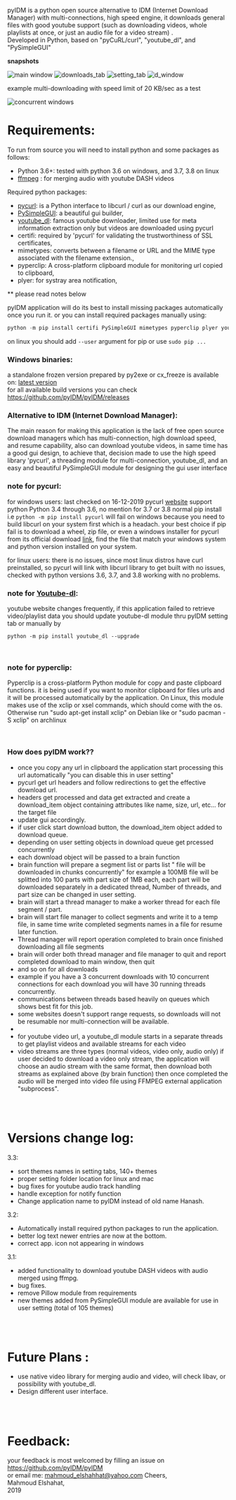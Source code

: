 pyIDM is a python open source alternative to IDM (Internet Download Manager) 
with multi-connections, high speed engine, 
it downloads general files with good youtube support (such as downloading videos, whole playlists at once, or just an audio file for a video stream) . <br>
Developed in Python, based on "pyCuRL/curl", "youtube_dl", and "PySimpleGUI"



**snapshots**

![main window](https://user-images.githubusercontent.com/37757246/71418544-a20bd380-2673-11ea-903c-ea5ea17e0e26.png)
![downloads_tab](https://user-images.githubusercontent.com/37757246/71418538-a0daa680-2673-11ea-82a8-e10e0ca673bd.PNG)
![setting_tab](https://user-images.githubusercontent.com/37757246/71418549-a2a46a00-2673-11ea-848a-ca5ca82e743b.PNG)
![d_window](https://user-images.githubusercontent.com/37757246/71418539-a0daa680-2673-11ea-8073-0c217fff7e9a.png)

example multi-downloading with speed limit of 20 KB/sec as a test

![concurrent windows](https://user-images.githubusercontent.com/37757246/71418548-a2a46a00-2673-11ea-8101-c95d29b6a0e4.png)


# Requirements:
To run from source you will need to install python and some packages as follows:
- Python 3.6+: tested with python 3.6 on windows, and 3.7, 3.8 on linux
- [ffmpeg](https://www.ffmpeg.org/) : for merging audio with youtube DASH videos 

Required python packages: 
- [pycurl](http://pycurl.io/docs/latest/index.html): is a Python interface to libcurl / curl as our download engine,
- [PySimpleGUI](https://github.com/PySimpleGUI/PySimpleGUI): a beautiful gui builder, 
- [youtube_dl](https://github.com/ytdl-org/youtube-dl): famous youtube downloader, limited use for meta information extraction only but videos are downloaded using pycurl 
- certifi: required by 'pycurl' for validating the trustworthiness of SSL certificates,
- mimetypes: converts between a filename or URL and the MIME type associated with the filename extension.,
- pyperclip: A cross-platform clipboard module for monitoring url copied to clipboard,
- plyer: for systray area notification,

** please read notes below


pyIDM application will do its best to install missing packages automatically once you run it. or you can install required packages manually using:
```python
python -m pip install certifi PySimpleGUI mimetypes pyperclip plyer youtube_dl pycurl
```
on linux you should add `--user` argument for pip or use `sudo pip ...`

### Windows binaries: <br>
a standalone frozen version prepared by py2exe or cx_freeze is available on: [latest version](https://github.com/pyIDM/pyIDM/releases/latest) <br>
for all available build versions you can check https://github.com/pyIDM/pyIDM/releases

### Alternative to IDM (Internet Download Manager):
The main reason for making this application is the lack of free open source download managers which has multi-connection, high download speed, and resume capability, also can download youtube videos, in same time has a good gui design, to achieve that, decision made to use the high speed library 'pycurl', a threading module for multi-connection, youtube_dl, and an easy and beautiful PySimpleGUI module for designing the gui user interface



### note for pycurl: <br>
for windows users:
last checked on 16-12-2019 pycurl [website](http://pycurl.io/docs/latest/index.html) support python Python 3.4 through 3.6, no mention 
for 3.7 or 3.8
normal pip install i.e `python -m pip install pycurl` will fail on windows because you need to build libcurl on your system first which is a headach. 
your best choice if pip fail is to download a wheel, zip file, or even a windows installer for pycurl from its official download [link](https://dl.bintray.com/pycurl/pycurl/), find the file that match your windows system and python version installed on your system.

for linux users:
there is no issues, since most linux distros have curl preinstalled, so pycurl will link with libcurl library to get built with no issues, checked with python versions 3.6, 3.7, and 3.8 working with no problems.
<br>


### note for [Youtube-dl](https://github.com/ytdl-org/youtube-dl): <br>
youtube website changes frequently, if this application failed to retrieve video/playlist data
you should update youtube-dl module thru pyIDM setting tab or manually by
```
python -m pip install youtube_dl --upgrade
```
<br>

### note for pyperclip: <br>
Pyperclip is a cross-platform Python module for copy and paste clipboard functions. it is being used if you want to monitor clipboard for files urls and it will be processed automatically by the application.
On Linux, this module makes use of the xclip or xsel commands, which should come with the os. Otherwise run "sudo apt-get install xclip" on Debian like or "sudo pacman -S xclip" on archlinux

<br>

### How does pyIDM work??
- once you copy any url in clipboard the application start processing this url automatically "you can disable this in user setting"
- pycurl get url headers and follow redirections to get the effective download url.
- headers get processed and data get extracted and create a download_item object 
containing attributes like name, size, url, etc... for the target file
- update gui accordingly.
- if user click start download button, the download_item object added to download queue.
- depending on user setting objects in download queue get prcessed concurrently
- each download object will be passed to a brain function
- brain function will prepare a segment list or parts list " file will be downloaded in chunks concurrently" for 
example a 100MB file will be splitted into 100 parts with part size of 1MB each, each part will be downloaded 
separately in a dedicated thread, Number of threads, and part size can be changed in user setting.
- brain will start a thread manager to make a worker thread for each file segment / part.
- brain will start file manager to collect segments and write it to a temp file, in same time write completed 
segments names in a file for resume later function.
- Thread manager will report operation completed to brain once finished downloading all file segments
- brain will order both thread manager and file manager to quit and report completed download to main window, then quit
- and so on for all downloads
- example if you have a 3 concurrent downloads with 10 concurrent connections for each download you will have 30 running threads 
concurrently.
- communications between threads based heavily on queues which shows best fit for this job.
- some websites doesn't support range requests, so downloads will not be resumable nor multi-connection will be available.
- 
- for youtube video url, a youtube_dl module starts in a separate threads to get playlist videos and available streams for each video
- video streams are three types (normal videos, video only, audio only) if user decided to download a video only stream, the application
will choose an audio stream with the same format, then download both streams as explained above (by brain function) then once completed
the audio will be merged into video file using FFMPEG external application "subprocess".  


<br><br>

# Versions change log:
3.3:
- sort themes names in setting tabs, 140+ themes
- proper setting folder location for linux and mac
- bug fixes for youtube audio track handling
- handle exception for notify function
- Change application name to pyIDM instead of old name Hanash.

3.2:
- Automatically install required python packages to run the application.
- better log text newer entries are now at the bottom.
- correct app. icon not appearing in windows


3.1:
- added functionality to download youtube DASH videos with audio merged using ffmpg.
- bug fixes.
- remove Pillow module from requirements
- new themes added from PySimpleGUI module are available for use in user
  setting (total of 105 themes)

<br><br>

# Future Plans :
- use native video library for merging audio and video, will check libav, or possibility with youtube_dl.
- Design different user interface.



<br><br>

# Feedback:
your feedback is most welcomed by filling an issue on https://github.com/pyIDM/pyIDM <br>
or email me: mahmoud_elshahhat@yahoo.com
Cheers, <br>
Mahmoud Elshahat, <br>
2019